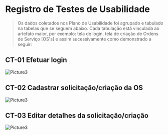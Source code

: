 # Registro de Testes de Usabilidade

>Os dados coletados nos Plano de Usabilidade foi agrupado e tabulado na tabelas que se seguem abaixo. Cada tabulação está vinculada ao artefato maior, por exemplo: tela de login, tela de criação de Ordens de Serviço [OS's] e assim sucessivamente como demonstrado a seguir:

## CT-01 Efetuar login
![Picture3](https://user-images.githubusercontent.com/36858665/198409121-d92766ea-b2fd-4f8f-81de-d033eae70987.png)                              
## CT-02 Cadastrar solicitação/criação da OS
![Picture3](https://user-images.githubusercontent.com/36858665/198410128-aa2a65b3-54eb-4d2c-b6c4-86378bc33218.png)
## CT-03 Editar detalhes da solicitação/criação
![Picture3](https://user-images.githubusercontent.com/36858665/198411367-f4e3d10e-1b10-4fca-92d6-cb204dd1869e.png)





